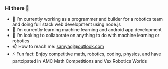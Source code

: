 ### Hi there 👋

- 🔭 I’m currently working as a programmer and builder for a robotics team and doing full stack web development using node.js
- 🌱 I’m currently learning machine learning and android app development
- 👯 I’m looking to collaborate on anything to do with machine learning or robotics
- 📫 How to reach me: samyagj@outlook.com
- ⚡ Fun fact: Enjoy competitive math, robotics, coding, physics, and have partcipated in AMC Math Competitions and Vex Robotics Worlds 

